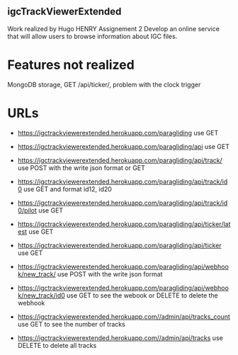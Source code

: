 ## igcTrackViewerExtended

Work realized by Hugo HENRY
Assignement 2
Develop an online service that will allow users to browse information about IGC files.

# Features not realized

MongoDB storage, GET /api/ticker/<timestamp>, problem with the clock trigger


# URLs

- https://igctrackviewerextended.herokuapp.com/paragliding use GET

- https://igctrackviewerextended.herokuapp.com/paragliding/api use GET

- https://igctrackviewerextended.herokuapp.com/paragliding/api/track/ use POST with the write json format  or GET

- https://igctrackviewerextended.herokuapp.com/paragliding/api/track/id0 use GET and format id12, id20

- https://igctrackviewerextended.herokuapp.com/paragliding/api/track/id0/pilot use GET

- https://igctrackviewerextended.herokuapp.com/paragliding/api/ticker/latest use GET

- https://igctrackviewerextended.herokuapp.com/paragliding/api/ticker use GET

- https://igctrackviewerextended.herokuapp.com/paragliding/api/webhook/new_track/ use POST with the write json format 

- https://igctrackviewerextended.herokuapp.com/paragliding/api/webhook/new_track/id0 use GET to see the webook or DELETE to delete the webhook

- https://igctrackviewerextended.herokuapp.com//admin/api/tracks_count use GET to see the number of tracks

- https://igctrackviewerextended.herokuapp.com//admin/api/tracks use DELETE to delete all tracks


